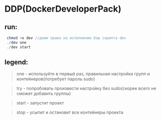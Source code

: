 # DDP(DockerDeveloperPack)

## run: 
```php
 chmod +x dev //даем права на исполнение баш скрипта dev
 ./dev one
 ./dev start
 ```

## legend:

> one - используйте в первый раз, правильная настройка групп и контейнеров(потребует пароль sudo)

> try - попробовать произвести настройку без sudo(скорее всего не сможет добавить группы)

> start - запустит проект

> stop - усыпит и остановит все контейнеры проекта
